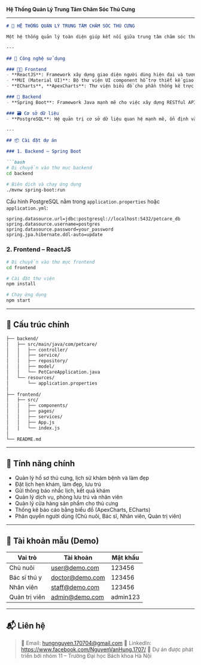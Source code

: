  **Hệ Thống Quản Lý Trung Tâm Chăm Sóc Thú Cưng**

---

````markdown
# 🐾 HỆ THỐNG QUẢN LÝ TRUNG TÂM CHĂM SÓC THÚ CƯNG

Một hệ thống quản lý toàn diện giúp kết nối giữa trung tâm chăm sóc thú cưng, bác sĩ thú y, nhân viên, chủ cửa hàng và chủ nuôi. Hệ thống hỗ trợ các chức năng đặt lịch khám, làm đẹp, lưu trú, quản lý sức khỏe thú cưng, bán hàng và thống kê hoạt động.

---

## 🔧 Công nghệ sử dụng

### 👨‍💻 Frontend
- **ReactJS**: Framework xây dựng giao diện người dùng hiện đại và tương tác.
- **MUI (Material UI)**: Bộ thư viện UI component hỗ trợ thiết kế giao diện nhanh, đẹp, và nhất quán.
- **ECharts**, **ApexCharts**: Thư viện biểu đồ cho phần thống kê trực quan và tương tác.

### 🧠 Backend
- **Spring Boot**: Framework Java mạnh mẽ cho việc xây dựng RESTful API và xử lý nghiệp vụ backend.

### 🗃️ Cơ sở dữ liệu
- **PostgreSQL**: Hệ quản trị cơ sở dữ liệu quan hệ mạnh mẽ, ổn định và mã nguồn mở.

---

## 📦 Cài đặt dự án

### 1. Backend – Spring Boot

```bash
# Di chuyển vào thư mục backend
cd backend

# Biên dịch và chạy ứng dụng
./mvnw spring-boot:run
````

Cấu hình PostgreSQL nằm trong `application.properties` hoặc `application.yml`:

```properties
spring.datasource.url=jdbc:postgresql://localhost:5432/petcare_db
spring.datasource.username=postgres
spring.datasource.password=your_password
spring.jpa.hibernate.ddl-auto=update
```

### 2. Frontend – ReactJS

```bash
# Di chuyển vào thư mục frontend
cd frontend

# Cài đặt thư viện
npm install

# Chạy ứng dụng
npm start
```

---

## 📁 Cấu trúc chính

```bash
├── backend/
│   ├── src/main/java/com/petcare/
│   │   ├── controller/
│   │   ├── service/
│   │   ├── repository/
│   │   ├── model/
│   │   └── PetCareApplication.java
│   └── resources/
│       └── application.properties
│
├── frontend/
│   ├── src/
│   │   ├── components/
│   │   ├── pages/
│   │   ├── services/
│   │   ├── App.js
│   │   └── index.js
│
└── README.md
```

---

## 🚀 Tính năng chính

* Quản lý hồ sơ thú cưng, lịch sử khám bệnh và làm đẹp
* Đặt lịch hẹn khám, làm đẹp, lưu trú
* Gửi thông báo nhắc lịch, kết quả khám
* Quản lý dịch vụ, phòng lưu trú và nhân viên
* Quản lý cửa hàng sản phẩm cho thú cưng
* Thống kê báo cáo bằng biểu đồ (ApexCharts, ECharts)
* Phân quyền người dùng (Chủ nuôi, Bác sĩ, Nhân viên, Quản trị viên)

---

## 🧪 Tài khoản mẫu (Demo)

| Vai trò       | Tài khoản                                 | Mật khẩu |
| ------------- | ----------------------------------------- | -------- |
| Chủ nuôi      | [user@demo.com](mailto:user@demo.com)     | 123456   |
| Bác sĩ thú y  | [doctor@demo.com](mailto:doctor@demo.com) | 123456   |
| Nhân viên     | [staff@demo.com](mailto:staff@demo.com)   | 123456   |
| Quản trị viên | [admin@demo.com](mailto:admin@demo.com)   | admin123 |

---

## 📬 Liên hệ

> 📧 Email: hungnguyen.170704@gmail.com
> 💼 LinkedIn: https://www.facebook.com/NguyenVanHung.1707/
> 🚀 Dự án được phát triển bởi nhóm 11 – Trường Đại học Bách khoa Hà Nội



